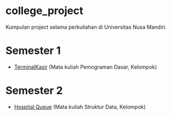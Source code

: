 # college_project
Kumpulan project selama perkuliahan di Universitas Nusa Mandiri.

# Semester 1
- [TerminalKasir](https://github.com/KevinAdhaikal/college_project/tree/main/sem1/TerminalKasir) (Mata kuliah Pemograman Dasar, Kelompok)

# Semester 2
- [Hospital Queue](https://github.com/KevinAdhaikal/college_project/tree/main/sem2/hospital_queue) (Mata kuliah Struktur Data, Kelompok)
